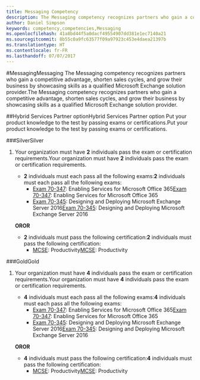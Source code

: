 ```yaml
---
title: Messaging Competency
description: The Messaging competency recognizes partners who gain a competitive advantage, shorten sales cycles, and grow their business by showcasing skills as a qualified Microsoft Exchange solution provider.
author: Daniel Simpson
keywords: competency,competencies,Messaging
ms.openlocfilehash: 41a8bd44f5a0dacf49554907dd381e1ec7140a21
ms.sourcegitcommit: 8b55c0a9fc63577f09a97923c453e4daea21397b
ms.translationtype: HT
ms.contentlocale: fr-FR
ms.lasthandoff: 07/07/2017
---
```

#<a name="messaging"></a><span data-ttu-id="396bf-104">Messaging</span><span class="sxs-lookup"><span data-stu-id="396bf-104">Messaging</span></span>
<span data-ttu-id="396bf-105">The Messaging competency recognizes partners who gain a competitive advantage, shorten sales cycles, and grow their business by showcasing skills as a qualified Microsoft Exchange solution provider.</span><span class="sxs-lookup"><span data-stu-id="396bf-105">The Messaging competency recognizes partners who gain a competitive advantage, shorten sales cycles, and grow their business by showcasing skills as a qualified Microsoft Exchange solution provider.</span></span>

##<a name="hybrid-services-partner-option"></a><span data-ttu-id="396bf-106">Hybrid Services Partner option</span><span class="sxs-lookup"><span data-stu-id="396bf-106">Hybrid Services Partner option</span></span>
<span data-ttu-id="396bf-107">Put your product knowledge to the test by passing exams or certifications.</span><span class="sxs-lookup"><span data-stu-id="396bf-107">Put your product knowledge to the test by passing exams or certifications.</span></span>

###<a name="silver"></a><span data-ttu-id="396bf-108">Silver</span><span class="sxs-lookup"><span data-stu-id="396bf-108">Silver</span></span>
1. <span data-ttu-id="396bf-109">Your organization must have **2** individuals pass the exam or certification requirements.</span><span class="sxs-lookup"><span data-stu-id="396bf-109">Your organization must have **2** individuals pass the exam or certification requirements.</span></span>
    
    - <span data-ttu-id="396bf-110">**2** individuals must each pass all the following exams:</span><span class="sxs-lookup"><span data-stu-id="396bf-110">**2** individuals must each pass all the following exams:</span></span>
        - <span data-ttu-id="396bf-111">[Exam 70-347](https://www.microsoft.com/en-us/learning/exam-70-347.aspx): Enabling Services for Microsoft Office 365</span><span class="sxs-lookup"><span data-stu-id="396bf-111">[Exam 70-347](https://www.microsoft.com/en-us/learning/exam-70-347.aspx): Enabling Services for Microsoft Office 365</span></span>
        - <span data-ttu-id="396bf-112">[Exam 70-345](https://www.microsoft.com/en-us/learning/exam-70-345.aspx): Designing and Deploying Microsoft Exchange Server 2016</span><span class="sxs-lookup"><span data-stu-id="396bf-112">[Exam 70-345](https://www.microsoft.com/en-us/learning/exam-70-345.aspx): Designing and Deploying Microsoft Exchange Server 2016</span></span>

    **<span data-ttu-id="396bf-113">OR</span><span class="sxs-lookup"><span data-stu-id="396bf-113">OR</span></span>**

     - <span data-ttu-id="396bf-114">**2** individuals must pass the following certification:</span><span class="sxs-lookup"><span data-stu-id="396bf-114">**2** individuals must pass the following certification:</span></span>
        - <span data-ttu-id="396bf-115">[MCSE](https://www.microsoft.com/en-us/learning/mcse-productivity-certification.aspx): Productivity</span><span class="sxs-lookup"><span data-stu-id="396bf-115">[MCSE](https://www.microsoft.com/en-us/learning/mcse-productivity-certification.aspx): Productivity</span></span>

###<a name="gold"></a><span data-ttu-id="396bf-116">Gold</span><span class="sxs-lookup"><span data-stu-id="396bf-116">Gold</span></span>
1. <span data-ttu-id="396bf-117">Your organization must have **4** individuals pass the exam or certification requirements.</span><span class="sxs-lookup"><span data-stu-id="396bf-117">Your organization must have **4** individuals pass the exam or certification requirements.</span></span>

    - <span data-ttu-id="396bf-118">**4** individuals must each pass all the following exams:</span><span class="sxs-lookup"><span data-stu-id="396bf-118">**4** individuals must each pass all the following exams:</span></span>
        - <span data-ttu-id="396bf-119">[Exam 70-347](https://www.microsoft.com/en-us/learning/exam-70-347.aspx): Enabling Services for Microsoft Office 365</span><span class="sxs-lookup"><span data-stu-id="396bf-119">[Exam 70-347](https://www.microsoft.com/en-us/learning/exam-70-347.aspx): Enabling Services for Microsoft Office 365</span></span>
        - <span data-ttu-id="396bf-120">[Exam 70-345](https://www.microsoft.com/en-us/learning/exam-70-345.aspx): Designing and Deploying Microsoft Exchange Server 2016</span><span class="sxs-lookup"><span data-stu-id="396bf-120">[Exam 70-345](https://www.microsoft.com/en-us/learning/exam-70-345.aspx): Designing and Deploying Microsoft Exchange Server 2016</span></span>

    **<span data-ttu-id="396bf-121">OR</span><span class="sxs-lookup"><span data-stu-id="396bf-121">OR</span></span>**

    - <span data-ttu-id="396bf-122">**4** individuals must pass the following certification:</span><span class="sxs-lookup"><span data-stu-id="396bf-122">**4** individuals must pass the following certification:</span></span>
        - <span data-ttu-id="396bf-123">[MCSE](https://www.microsoft.com/en-us/learning/mcse-productivity-certification.aspx): Productivity</span><span class="sxs-lookup"><span data-stu-id="396bf-123">[MCSE](https://www.microsoft.com/en-us/learning/mcse-productivity-certification.aspx): Productivity</span></span>


